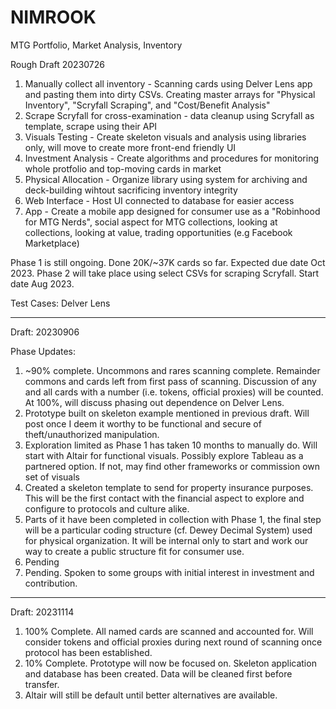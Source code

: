 # NIMROOK
MTG Portfolio, Market Analysis, Inventory

Rough Draft 20230726

1. Manually collect all inventory - Scanning cards using Delver Lens app and pasting them into dirty CSVs. Creating master arrays for "Physical Inventory", "Scryfall Scraping", and "Cost/Benefit Analysis"
2. Scrape Scryfall for cross-examination - data cleanup using Scryfall as template, scrape using their API
3. Visuals Testing  - Create skeleton visuals and analysis using libraries only, will move to create more front-end friendly UI
4. Investment Analysis - Create algorithms and procedures for monitoring whole protfolio and top-moving cards in market
5. Physical Allocation - Organize library using system for archiving and deck-building wihtout sacrificing inventory integrity
6. Web Interface - Host UI connected to database for easier access
7. App - Create a mobile app designed for consumer use as a "Robinhood for MTG Nerds", social aspect for MTG collections, looking at collections, looking at value, trading opportunities (e.g Facebook Marketplace)

 Phase 1 is still ongoing. Done 20K/~37K cards so far. Expected due date Oct 2023.
 Phase 2 will take place using select CSVs for scraping Scryfall. Start date Aug 2023. 

Test Cases: Delver Lens

------------------------------------------------------------------------------------------------

Draft: 20230906

Phase Updates:
1. ~90% complete. Uncommons and rares scanning complete. Remainder commons and cards left from first pass of scanning. Discussion of any and all cards with a number (i.e. tokens, official proxies) will be counted. At 100%, will discuss phasing out dependence on Delver Lens.
2. Prototype built on skeleton example mentioned in previous draft. Will post once I deem it worthy to be functional and secure of theft/unauthorized manipulation.
3. Exploration limited as Phase 1 has taken 10 months to manually do. Will start with Altair for functional visuals. Possibly explore Tableau as a partnered option. If not, may find other frameworks or commission own set of visuals
4. Created a skeleton template to send for property insurance purposes. This will be the first contact with the financial aspect to explore and configure to protocols and culture alike.
5. Parts of it have been completed in collection with Phase 1, the final step will be a particular coding structure (cf. Dewey Decimal System) used for physical organization. It will be internal only to start and work our way to create a public structure fit for consumer use.
6. Pending
7. Pending. Spoken to some groups with initial interest in investment and contribution.

------------------------------------------------------------------------------------------------

Draft: 20231114

1. 100% Complete. All named cards are scanned and accounted for. Will consider tokens and official proxies during next round of scanning once protocol has been established.
2. 10% Complete. Prototype will now be focused on. Skeleton application and database has been created. Data will be cleaned first before transfer.
3. Altair will still be default until better alternatives are available. 
   
